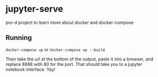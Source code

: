 # jupyter-serve
pro-d project to learn more about docker and docker-compose

## Running
`docker-compose up` or 
`docker-compose up --build`

Then take the url at the bottom of the output, paste it into a browser, and replace 8888 with 80 for the port. That should take you to a jupyter notebook interface. Yay!